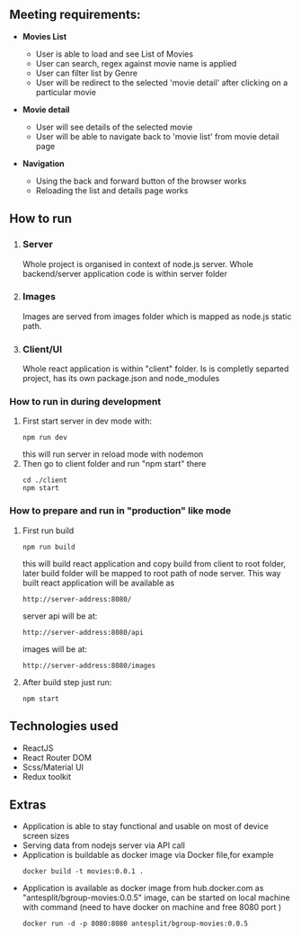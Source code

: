 ## Meeting requirements:
- **Movies List**
  - User is able to load and see List of Movies 
  - User can search, regex against movie name is applied  
  - User can filter list by Genre 
  - User will be  redirect to the selected &#39;movie detail&#39; after clicking on a particular movie

- **Movie detail**
  - User will see details of the selected movie 
  - User will be able to navigate back to &#39;movie list&#39; from movie detail page 

- **Navigation**
  * Using the back and forward button of the browser works 
  * Reloading the list and details page works 

## How to run
1. ### Server
    Whole project is organised in context of node.js server.
    Whole backend/server application code is within server folder
2. ### Images
    Images are served from images folder which is mapped as node.js static path.
2. ### Client/UI
    Whole react application is within "client" folder. Is is completly separted project, has its own package.json and node_modules

### How to run in during development
1. First start server in dev mode with:
    ```
    npm run dev
    ```
    this will run server in reload mode with nodemon
2. Then go to client folder and run "npm start" there
    ```
    cd ./client
    npm start
    ```
### How to prepare and run in "production" like mode
1. First run build
    ```
    npm run build
    ```
    this will build react application and copy build from client to root folder, later build folder will be mapped to root path of node server.
    This way built react application will be available as 
    ```
    http://server-address:8080/
    ```
    server api will be at:
    ```
    http://server-address:8080/api
    ```    
    images will be at:
    ```
    http://server-address:8080/images
    ```        
2. After build step just run:
    ```
    npm start
    ```
    
## Technologies used

- ReactJS
- React Router DOM
- Scss/Material UI
- Redux toolkit

## Extras
- Application is able to stay functional and usable on most of device screen sizes
- Serving data from nodejs server via API call
- Application is buildable as docker image via Docker file,for example
  ```
  docker build -t movies:0.0.1 .
  ```
- Application is available as docker image from hub.docker.com as "antesplit/bgroup-movies:0.0.5" image, can be started on local machine with command (need to have docker on machine and free 8080 port )
  ```
  docker run -d -p 8080:8080 antesplit/bgroup-movies:0.0.5
  ```

